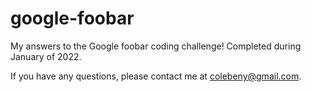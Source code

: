 # google-foobar
My answers to the Google foobar coding challenge! Completed during January of 2022.

If you have any questions, please contact me at colebeny@gmail.com.
